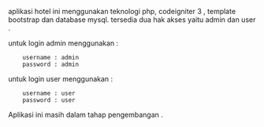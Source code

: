 aplikasi hotel ini menggunakan teknologi php, codeigniter 3 , template bootstrap dan database mysql.
tersedia dua hak akses yaitu admin dan user .

untuk login admin menggunakan : 

		username : admin 
		password : admin 
		
untuk login user menggunakan : 

		username : user 
		password : user 
		

Aplikasi ini masih dalam tahap pengembangan .

